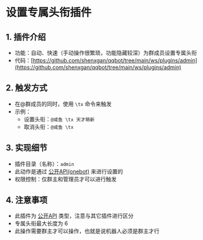 # 设置专属头衔插件

## 1. 插件介绍
- 功能：自动、快速（手动操作很繁琐，功能隐藏较深）为群成员设置专属头衔
- 代码：[https://github.com/shenxgan/qqbot/tree/main/ws/plugins/admin](https://github.com/shenxgan/qqbot/tree/main/ws/plugins/admin)

## 2. 触发方式
- 在@群成员的同时，使用 `\tx` 命令来触发
- 示例：
    - 设置头衔：`@咸鱼 \tx 天才萌新`
    - 取消头衔：`@咸鱼 \tx`

## 3. 实现细节
- 插件目录（名称）：`admin`
- 此动作是通过 [公开API(onebot)](/onebot-11/api/public#set-group-special-title-设置群组专属头衔) 来进行设置的
- 权限控制：仅群主和管理员才可以进行触发

## 4. 注意事项
- 此插件为 [公开API](/onebot-11/api/public) 类型，注意与其它插件进行区分
- 专属头衔最大长度为 6
- 此操作需要群主才可以操作，也就是说机器人必须是群主才行
